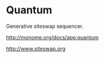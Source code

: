 Quantum
=======

Generative siteswap sequencer.

http://monome.org/docs/app:quantum

http://www.siteswap.org
